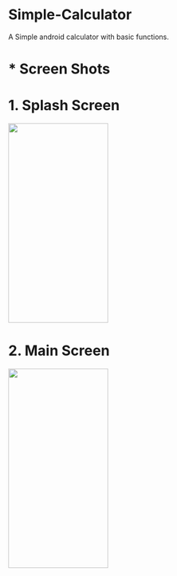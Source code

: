 # Simple-Calculator

A Simple android calculator with basic functions.

# * Screen Shots

# 1. Splash Screen
<img src ="https://user-images.githubusercontent.com/68765059/116231685-d49d7300-a776-11eb-8b2f-936fe145a48a.gif" width= "200" height ="400">

# 2. Main Screen
<img src ="https://user-images.githubusercontent.com/68765059/115217338-07b28780-a123-11eb-8640-4d22d7716a55.png" width= "200" height ="400"> 

